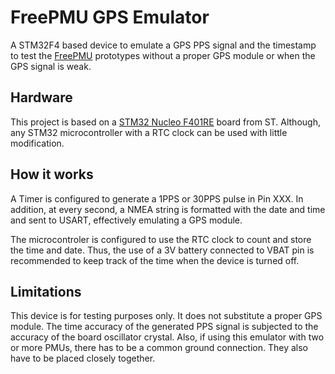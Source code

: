 # FreePMU GPS Emulator
A STM32F4 based device to emulate a GPS PPS signal and the timestamp to test the [FreePMU](https://github.com/gustavowd/FreePMU) prototypes without a proper GPS module or when the GPS signal is weak.

## Hardware

This project is based on a [STM32 Nucleo F401RE](https://www.st.com/en/evaluation-tools/nucleo-f401re.html) board from ST. Although, any STM32 microcontroller with a RTC clock can be used with little modification.

## How it works

A Timer is configured to generate a 1PPS or 30PPS pulse in Pin XXX. In addition, at every second, a NMEA string is formatted with the date and time and sent to USART, effectively emulating a GPS module.

The microcontroler is configured to use the RTC clock to count and store the time and date. Thus, the use of a 3V battery connected to VBAT pin is recommended to keep track of the time when the device is turned off.

## Limitations

This device is for testing purposes only. It does not substitute a proper GPS module. The time accuracy of the generated PPS signal is subjected to the accuracy of the board oscillator crystal. Also, if using this emulator with two or more PMUs, there has to be a common ground connection. They also have to be placed closely together.